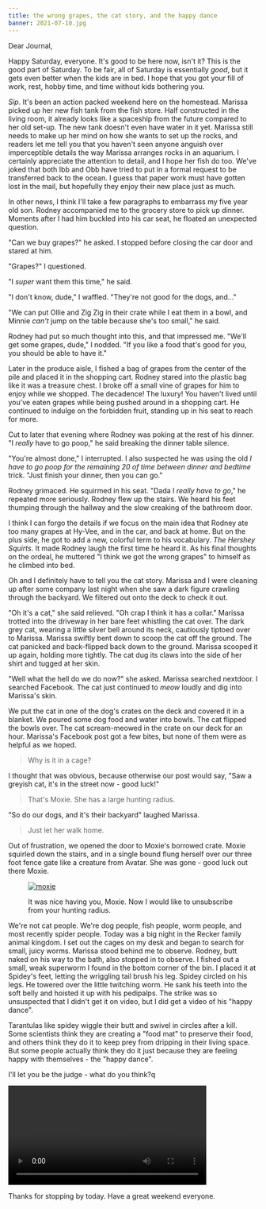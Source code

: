 ```yaml
---
title: the wrong grapes, the cat story, and the happy dance
banner: 2021-07-10.jpg
---
```


Dear Journal,

Happy Saturday, everyone.  It's good to be here now, isn't it?  This
is the good part of Saturday.  To be fair, all of Saturday is
essentially _good_, but it gets even better when the kids are in bed.
I hope that you got your fill of work, rest, hobby time, and time
without kids bothering you.

_Sip_.  It's been an action packed weekend here on the homestead.
Marissa picked up her new fish tank from the fish store.  Half
constructed in the living room, it already looks like a spaceship from
the future compared to her old set-up.  The new tank doesn't even have
water in it yet.  Marissa still needs to make up her mind on how she
wants to set up the rocks, and readers let me tell you that you
haven't seen anyone anguish over imperceptible details the way Marissa
arranges rocks in an aquarium.  I certainly appreciate the attention
to detail, and I hope her fish do too.  We've joked that both Ibb and
Obb have tried to put in a formal request to be transferred back to
the ocean.  I guess that paper work must have gotten lost in the mail,
but hopefully they enjoy their new place just as much.

In other news, I think I'll take a few paragraphs to embarrass my five
year old son.  Rodney accompanied me to the grocery store to pick up
dinner.  Moments after I had him buckled into his car seat, he floated
an unexpected question.

"Can we buy grapes?" he asked.  I stopped before closing the car door
and stared at him.

"Grapes?" I questioned.

"I _super_ want them this time," he said.

"I don't know, dude," I waffled.  "They're not good for the dogs,
and..."

"We can put Ollie and Zig Zig in their crate while I eat them in a
bowl, and Minnie _can't_ jump on the table because she's too small,"
he said.

Rodney had put so much thought into this, and that impressed me.
"We'll get some grapes, dude," I nodded.  "If you like a food that's
good for you, you should be able to have it."

Later in the produce aisle, I fished a bag of grapes from the center
of the pile and placed it in the shopping cart.  Rodney stared into
the plastic bag like it was a treasure chest.  I broke off a small
vine of grapes for him to enjoy while we shopped.  The decadence!  The
luxury!  You haven't lived until you've eaten grapes while being
pushed around in a shopping cart.  He continued to indulge on the
forbidden fruit, standing up in his seat to reach for more.

Cut to later that evening where Rodney was poking at the rest of his
dinner.  "I _really_ have to go poop," he said breaking the dinner
table silence.

"You're almost done," I interrupted.  I also suspected he was using
the old _I have to go poop for the remaining 20 of time between dinner
and bedtime_ trick.  "Just finish your dinner, then you can go."

Rodney grimaced.  He squirmed in his seat.  "Dada I _really have to
go_," he repeated more seriously.  Rodney flew up the stairs.  We
heard his feet thumping through the hallway and the slow creaking of
the bathroom door.

I think I can forgo the details if we focus on the main idea that
Rodney ate too many grapes at Hy-Vee, and in the car, and back at
home.  But on the plus side, he got to add a new, colorful term to his
vocabulary.  _The Hershey Squirts_.  It made Rodney laugh the first
time he heard it.  As his final thoughts on the ordeal, he muttered "I
think we got the wrong grapes" to himself as he climbed into bed.

Oh and I definitely have to tell you the cat story.  Marissa and I
were cleaning up after some company last night when she saw a dark
figure crawling through the backyard.  We filtered out onto the deck
to check it out.

"Oh it's a cat," she said relieved.  "Oh crap I think it has a
collar."  Marissa trotted into the driveway in her bare feet whistling
the cat over.  The dark grey cat, wearing a little silver bell around
its neck, cautiously tiptoed over to Marissa.  Marissa swiftly bent
down to scoop the cat off the ground.  The cat panicked and
back-flipped back down to the ground.  Marissa scooped it up again,
holding more tightly.  The cat dug its claws into the side of her
shirt and tugged at her skin.

"Well what the hell do we do now?" she asked.  Marissa searched
nextdoor.  I searched Facebook.  The cat just continued to _meow_
loudly and dig into Marissa's skin.

We put the cat in one of the dog's crates on the deck and covered it
in a blanket.  We poured some dog food and water into bowls.  The cat
flipped the bowls over.  The cat scream-meowed in the crate on our deck
for an hour.  Marissa's Facebook post got a few bites, but none of
them were as helpful as we hoped.

> Why is it in a cage?

I thought that was obvious, because otherwise our post would say, "Saw
a greyish cat, it's in the street now - good luck!"

> That's Moxie.  She has a large hunting radius.

"So do our dogs, and it's their backyard" laughed Marissa.

> Just let her walk home.

Out of frustration, we opened the door to Moxie's borrowed crate.
Moxie squirled down the stairs, and in a single bound flung herself
over our three foot fence gate like a creature from Avatar.  She was
gone - good luck out there Moxie.

<figure>
  <a href="/images/2021-07-10-moxie.jpg">
    <img alt="moxie" src="/images/2021-07-10-moxie.jpg"/>
  </a>
  <figcaption><p>It was nice having you, Moxie.  Now I would like to
  unsubscribe from your hunting radius.</p></figcaption>
</figure>

We're not cat people.  We're dog people, fish people, worm people, and
most recently spider people.  Today was a big night in the Recker
family animal kingdom.  I set out the cages on my desk and began to
search for small, juicy worms.  Marissa stood behind me to observe.
Rodney, butt naked on his way to the bath, also stopped in to observe.
I fished out a small, weak superworm I found in the bottom corner of
the bin.  I placed it at Spidey's feet, letting the wriggling tail
brush his leg.  Spidey circled on his legs.  He towered over the
little twitching worm.  He sank his teeth into the soft belly and
hoisted it up with his pedipalps.  The strike was so unsuspected that
I didn't get it on video, but I did get a video of his "happy dance".

Tarantulas like spidey wiggle their butt and swivel in circles after a
kill.  Some scientists think they are creating a "food mat" to
preserve their food, and others think they do it to keep prey from
dripping in their living space.  But some people actually think they
do it just because they are feeling happy with themselves - the "happy
dance".

I'll let you be the judge - what do you think?q

<video width="400" controls="">
<source src="/vids/2021-07-10-happy-dance.mp4" type="video/mp4" />
Bummer - it looks like your browser doesn't support embedded video.
</video>

Thanks for stopping by today.  Have a great weekend everyone.

